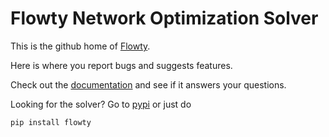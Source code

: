 # Flowty Network Optimization Solver

This is the github home of [Flowty](https://flowty.ai).

Here is where you report bugs and suggests features.

Check out the [documentation](https://docs.flowty.ai) and see if it answers your questions.

Looking for the solver? Go to [pypi](https://pypi.org/project/flowty/) or just do

```sh
pip install flowty
```
